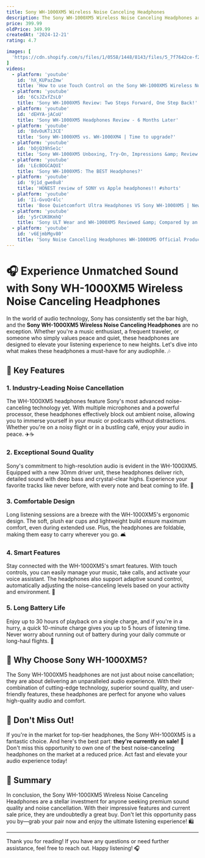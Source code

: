 ```yaml
---
title: Sony WH-1000XM5 Wireless Noise Canceling Headphones
description: The Sony WH-1000XM5 Wireless Noise Canceling Headphones are a premium audio device known for their exceptional noise-canceling capabilities, high-quality sound, and comfortable design. They feature advanced noise-canceling technology that effectively reduces ambient sounds, making them ideal for use in noisy environments. The headphones offer a rich and immersive audio experience with support for high-resolution audio and customizable sound settings. With a sleek and modern design, they provide a comfortable fit for extended listening sessions. Additionally, the WH-1000XM5 includes features like touch controls, voice assistant compatibility, and long battery life, making them a versatile choice for music lovers and frequent travelers.
price: 399.99
oldPrice: 349.99
createdAt: '2024-12-21'
rating: 4.7

images: [
  'https://cdn.shopify.com/s/files/1/0558/1448/8143/files/5_7f7642ce-f2b2-46fa-8f26-698c9bc73f83_240x240.jpg?v=1691645121', 'https://down-my.img.susercontent.com/file/my-11134207-7r98u-lu7meb13d1otb1', 'https://jo-cell.com/cdn/shop/products/assets_Asset_Hierarchy_Consumer_Assets_Accessories_Headphones_Earbuds_2022_WH-1000XM5_Product_Images_Black_eComm_6_WH-1000XM5_B_In-Situ_Design__Black__Work-From-Home_situat_1208x1053_9e2992d0-03ac-4ba4-9f1c-827a37a685bb.webp?v=1725110215&width=1208', 'https://www.brainwavzaudio.com/cdn/shop/files/BWAVZ_SONY_1000XM5_BLK_03_5000x.jpg?v=1695630877', 'https://hips.hearstapps.com/hmg-prod/images/wh-1000xm5-headphones-review-lead-sq-667a9e5ee8cc2.jpg?crop=1xw:1xh;center,top&resize=640:*', 'https://sentriq.my/image/galex/image/cache/data/all_product_images/product-3952/yF6Jqw5M1680683032-1000x1000.png', 'https://fonepro.pk/wp-content/uploads/2022/05/1WH-1000XM5_standard_silver.png.webp', 'https://www.nfm.com/dw/image/v2/BDFM_PRD/on/demandware.static/-/Sites-nfm-master-catalog/default/dw89e35ae1/images/067/34/67340679-10.jpg?sw=1000&sh=1000&sm=fit', 'https://i.pinimg.com/564x/77/10/24/77102483f2e1c6fdf0028aa7fc76e05c.jpg', 'https://themetropolitan.metrostate.edu/wp-content/uploads/2024/06/headphone-831x1024.jpg', 'https://bnwcollections.com/uploads/products/galleries/Wr9bWH-1000XM5-bnw-4_11zon.webp', 'https://www.adorama.com/images/Large/SOWH1XM5SK.jpg', 'https://external-preview.redd.it/TzQVRQ_ZOghnixIfkdjNjXSLqaz7wHYSw-MjwUM8XKI.jpg?width=1080&crop=smart&auto=webp&s=9b91ac99f377786f365f0437cf6f5dc5725c8af3', 'https://www.e-piphany.co.za/cdn/shop/files/s-zoom.file_16.43.09.png?v=1702047309', 'https://www.tiktok.com/api/img/?itemId=7343053198577405189&location=0&aid=1988', 'https://i.ytimg.com/vi/FUDeGcDW3H0/maxresdefault.jpg', 'https://m.media-amazon.com/images/I/51LkgNnpmvL.jpg', 'https://m.media-amazon.com/images/I/51wPnvOs0cL._AC_SY200_QL15_.jpg', 'https://9to5google.com/wp-content/uploads/sites/4/2022/05/Sony-WH-1000XM5-official.jpg?quality=82&strip=all&w=1600', 'https://cdn0.tnwcdn.com/wp-content/blogs.dir/1/files/2022/05/Sony-WH-1000XM5-3-of-4.jpg', 'https://www.themasterswitch.com/sites/default/files/Review Images/Sony WH-1000Xm3/App.jpg', 'https://lookaside.fbsbx.com/lookaside/crawler/media/?media_id=518142634099790', 'https://www.soundguys.com/wp-content/uploads/2022/05/sony-wh-1000xm5-vs-bose-noise-cancelling-headphones-700-hero.jpg', 'https://media.power-cdn.net/images/h-c0d0db72d4af05104adcf59acdfe6988/products/1478247/1478247_19_600x600_w_g.webp', 'https://www.digitaltrends.com/wp-content/uploads/2022/05/sony-wh-1000xm5-review-00024.jpg?fit=720,720&p=1', 'https://lookaside.instagram.com/seo/google_widget/crawler/?media_id=3314124410587753490', 'https://preview.redd.it/just-got-the-new-sony-wh-1000xm5-midnight-and-trust-me-when-v0-gxs4yab84pwa1.jpg?width=640&crop=smart&auto=webp&s=975e6d7336488b52156717f1519d8fa41bed8fcc', 'https://images.squarespace-cdn.com/content/v1/62d8fdd58926e80bb016e15f/feca4282-566e-446a-bb2f-cb9596b3d8d6/AirPods+Max+vs+Sony+WH-1000XM5+Website+8.PNG', 'https://static1.howtogeekimages.com/wordpress/wp-content/uploads/2022/09/sony-wh-1000xm5-hanging-in-tree-1.jpg', 'https://www.focuscamera.com/media/catalog/product/4/8/4877036f45564b92_1.jpeg?optimize=medium&bg-color=255,255,255&fit=bounds&height=700&width=700&canvas=700:700', 'https://www.scanmalta.com/shop/pub/media/catalog/product/cache/d007a41b079f2fddbba017625f84baff/6/1/61bb0omjebl._ac_sl1500_.jpg', 'https://www.sony.com/is/image/gwtprod/7c110ad757314bbb3dd4696b2ed3c3fc?wid=null&hei=null&trf=trim', 'https://www.cnet.com/a/img/resize/f3086dd1b92765ddfa783aca347014b83b3b4521/hub/2022/05/11/6ab7cd12-5b34-42d1-9676-29038b6b2ddb/sony-wh-1000xm5.jpg?auto=webp&fit=crop&height=362&width=644', 'https://i.ytimg.com/vi/uGSQ1PtSmPY/maxresdefault.jpg', 'https://www.sony-asia.com/image/ea36f91f1b092b1e1940d80f066ae93a?fmt=pjpeg&wid=1014&hei=396&bgcolor=F1F5F9&bgc=F1F5F9', 'https://ae01.alicdn.com/kf/S632cf56a4f884318854eb7bbf96cea8fA.png', 'https://www.mycomputeraruba.co/image/catalog/Sony/MA51669 8.png', 'https://gizmodo.com/app/uploads/2024/10/sony-wh1000xm5-2.jpg', 'http://www.worldwidestereo.com/cdn/shop/articles/20230000-WEB-2023-Best-Noise-Canceling-Headphones-Thumbnail-Landing-Page.jpg?v=1714064627', 'https://i.rtings.com/assets/products/Nc33W9lA/sony-wh-1000xm5-wireless/design-medium.jpg?format=auto', 'https://i5.walmartimages.com/seo/Sony-WH1000XM5-S-Wireless-Industry-Leading-Noise-Canceling-Headphones-Silver-Bundle-Premium-2-YR-CPS-Enhanced-Protection-Pack-Deco-Gear-Headphone-Cas_01a197ff-8e8f-4cea-8d5a-8d9acc878b1f.e145324d5070e816257906389b64a7f8.jpeg?odnHeight=768&odnWidth=768&odnBg=FFFFFF', 'https://askdirect.co.uk/cdn/shop/files/Image_4__44478.1691165403.1280.1280.jpg?v=1712002617', 'https://i.ebayimg.com/images/g/mD0AAOSwN~Veqvlo/s-l640.jpg', 'https://cdn.xingosoftware.com/audioxpress/images/fetch/dpr_1,w_765,h_430,c_fit/https://audioxpress.com/assets/upload/images/1/20220513093633_Sony-WH-1000XM5-headphones-Sides-TWeb.jpg', 'https://static1.srcdn.com/wordpress/wp-content/uploads/2022/11/collage-of-amazon-product-shots-noise-canceling-headphones.jpg', 'https://i.ytimg.com/vi/wN8yLrR6Q2k/hq720.jpg?sqp=-oaymwEhCK4FEIIDSFryq4qpAxMIARUAAAAAGAElAADIQj0AgKJD&rs=AOn4CLCeIhFz7dItqTIavU56YzlunCbcyQ', 'https://hips.hearstapps.com/vader-prod.s3.amazonaws.com/1719312515-1693908427-xm5-64f6fdba380ae.png?crop=1xw:1.00xh;center,top&resize=980:*', 'https://fdn.gsmarena.com/imgroot/news/22/05/sony-wh-1000xm5/inline/-1200/gsmarena_002.jpg', 'https://themetropolitan.metrostate.edu/wp-content/uploads/2024/06/headphone-831x1024.jpg', 'https://cdn.wogi.gifts/uploads/brands/2145/large_image.jpg', 'https://assets.mydeal.com.au/47684/sony-wh-1000xm5-noise-cancelling-wireless-headphones-black-8423668_02.jpg?v=638657355287558884&imgclass=dealpageimage', 'https://www.ggelectronics.com/files/image/attachment/11903/WH1000XM5P_3.jpg', 'https://cdn11.bigcommerce.com/s-6naz0isypk/images/stencil/2048x2048/products/56126/366915/46672-5__68741.1670887191.jpg?c=2', 'https://lookaside.fbsbx.com/lookaside/crawler/media/?media_id=1026055242648571', 'https://i.ytimg.com/vi/UZhn-Q5OhJw/hq720.jpg?sqp=-oaymwEhCK4FEIIDSFryq4qpAxMIARUAAAAAGAElAADIQj0AgKJD&rs=AOn4CLCZ__BaYDjLeVQNM5Y7d6gCfa0RJw', 'https://mobileleb.com/cdn/shop/products/sony-headsets-earphones-sony-wh-1000xm5-wireless-industry-leading-noise-canceling-headphones-with-auto-noise-canceling-optimizer-crystal-clear-hands-free-calling-and-alexa-voice-contr_0ca49aad-e188-4243-af01-f946897f7bcb.jpg?v=1669206606&width=600', 'https://i0.wp.com/9to5toys.com/wp-content/uploads/sites/5/2024/07/Sony-WH-1000XM5-Wireless-Noise-Canceling-Headphones.jpg?resize=600,300&ssl=1', 'https://www.cnet.com/a/img/resize/889d0c4cf401e3ca96ca441e40b1dec094c18137/hub/2022/05/11/d7edf84f-5868-4d51-b7b4-98fe31c919f7/sony-wh-1000xm5-ear-pads.jpg?auto=webp&width=1200', 'https://gizmodo.com/app/uploads/2023/07/2c2b3359a0eaea1855d8a55d76c0d2ee.jpg', 'https://store.sony.co.nz/dw/image/v2/ABBC_PRD/on/demandware.static/-/Sites-sony-master-catalog/default/dwdf7b6f1a/images/WH1000XM5B/WH1000XM5B_4.png?sw=442&sh=442&sm=fit', 'https://www.sony.com.sg/image/f83a8f36a0b29fa48eeaa6471f636390?fmt=png-alpha&wid=1000', 'https://www.soundguys.com/wp-content/uploads/2022/05/sony-wh-1000xm5-vs-bose-noise-cancelling-headphones-700-hero.jpg', 'https://cdn0.vox-cdn.com/hermano/verge/product/image/9872/DSCF7805.jpg', 'https://i.insider.com/627c1b6ddd983300191ca2cd?width=800&format=jpeg&auto=webp', 'https://i.ytimg.com/vi/n2QRD1r9-MQ/maxresdefault.jpg', 'https://www.tiktok.com/api/img/?itemId=7433150770821991726&location=0&aid=1988', 'https://i.pcmag.com/imagery/roundups/01NpXLj2H3fMdvjfb6RBQFT-17..v1652307874.jpg', 'https://m.media-amazon.com/images/I/61MgtmigsJL._AC_UF350,350_QL50_.jpg', 'https://content.abt.com/image.php/bose-wireless-noise-cancelling-headphones-884367-1100-front-left.jpg?image=/images/products/BDP_Images/bose-wireless-noise-cancelling-headphones-884367-1100-front-left.jpg&canvas=1&width=750&height=550', 'https://i.insider.com/627c1a2c8f41d500187ade84?width=700', 'https://www.soundguys.com/wp-content/uploads/2024/02/Soundcore-Life-Q30-volume-buttons.jpg', 'https://newworld.co.za/cdn/shop/products/2w.webp?v=1730492865', 'https://down-ph.img.susercontent.com/file/sg-11134201-7qvde-lh76b6x27pccf2_tn', 'https://cdn.thewirecutter.com/wp-content/media/2024/11/noicecancellingheadphones-2048px-earfunhero.jpg?auto=webp&quality=75&width=1024', 'https://media.asiaone.com/sites/default/files/styles/article_top_image/public/original_images/Jun2022/main.jpg?itok=xsA0Bed9', 'https://www.tiktok.com/api/img/?itemId=7340786180276948257&location=0&aid=1988', 'https://preview.redd.it/i-was-planning-to-get-the-sony-wh-1000xm5-but-after-looking-v0-niiecpp675kc1.jpg?width=460&format=pjpg&auto=webp&s=18ce5abc0c62955423e9ac039e01be1418ace464', 'https://www.soundguys.com/wp-content/uploads/2022/05/Sony-WH-1000XM5-buttons-controls-scaled.jpg', 'https://www.citylink.com.hk/__ImageGrabber.jpg?c=1&d=60&w=0&h=0&id=113657', 'https://www.lbtechreviews.com/wp-content/uploads/2022/05/Sony-WH-1000XM5-3-scaled-1.jpeg'
]
videos: 
  - platform: 'youtube'
    id: 'hX_KUPazZmw'
    title: 'How to use Touch Control on the Sony WH-1000XM5 Wireless Noise Cancelling Headphones'
  - platform: 'youtube'
    id: '6CsJZxfZsL0'
    title: 'Sony WH-1000XM5 Review: Two Steps Forward, One Step Back!'
  - platform: 'youtube'
    id: 'dEHYA-jACoU'
    title: 'Sony WH-1000XM5 Headphones Review - 6 Months Later'
  - platform: 'youtube'
    id: 'BdvOuKTi3CE'
    title: 'Sony WH-1000XM5 vs. WH-1000XM4 | Time to upgrade?'
  - platform: 'youtube'
    id: 'bOjQ39hSe1c'
    title: 'Sony WH-1000XM5 Unboxing, Try-On, Impressions &amp; Review | Sony WH-1000XM5 vs. Sony WH-1000XM4'
  - platform: 'youtube'
    id: 'LEcBOGCAQUI'
    title: 'Sony WH-1000XM5: The BEST Headphones?'
  - platform: 'youtube'
    id: '9j1d_gwe8u8'
    title: 'HONEST review of SONY vs Apple headphones!! #shorts'
  - platform: 'youtube'
    id: 'Ii-GvoQr4lc'
    title: 'Bose Quietcomfort Ultra Headphones VS Sony WH-1000XM5 | New ANC KING??'
  - platform: 'youtube'
    id: 'y5rCUK8KmhQ'
    title: 'Sony ULT Wear and WH-1000XM5 Reviewed &amp; Compared by an AUDIO ENGINEER'
  - platform: 'youtube'
    id: 'v6EjmbMgv80'
    title: 'Sony Noise Cancelling Headphones WH-1000XM5 Official Product Video'
---
```


# 🎧 Experience Unmatched Sound with Sony WH-1000XM5 Wireless Noise Canceling Headphones

In the world of audio technology, Sony has consistently set the bar high, and the **Sony WH-1000XM5 Wireless Noise Canceling Headphones** are no exception. Whether you're a music enthusiast, a frequent traveler, or someone who simply values peace and quiet, these headphones are designed to elevate your listening experience to new heights. Let's dive into what makes these headphones a must-have for any audiophile. 🎶

## 🌟 Key Features

### 1. **Industry-Leading Noise Cancellation**
The WH-1000XM5 headphones feature Sony's most advanced noise-canceling technology yet. With multiple microphones and a powerful processor, these headphones effectively block out ambient noise, allowing you to immerse yourself in your music or podcasts without distractions. Whether you're on a noisy flight or in a bustling café, enjoy your audio in peace. ✈️☕️

### 2. **Exceptional Sound Quality**
Sony's commitment to high-resolution audio is evident in the WH-1000XM5. Equipped with a new 30mm driver unit, these headphones deliver rich, detailed sound with deep bass and crystal-clear highs. Experience your favorite tracks like never before, with every note and beat coming to life. 🎵

### 3. **Comfortable Design**
Long listening sessions are a breeze with the WH-1000XM5's ergonomic design. The soft, plush ear cups and lightweight build ensure maximum comfort, even during extended use. Plus, the headphones are foldable, making them easy to carry wherever you go. 🛋️

### 4. **Smart Features**
Stay connected with the WH-1000XM5's smart features. With touch controls, you can easily manage your music, take calls, and activate your voice assistant. The headphones also support adaptive sound control, automatically adjusting the noise-canceling levels based on your activity and environment. 📱

### 5. **Long Battery Life**
Enjoy up to 30 hours of playback on a single charge, and if you're in a hurry, a quick 10-minute charge gives you up to 5 hours of listening time. Never worry about running out of battery during your daily commute or long-haul flights. 🔋

## 🎯 Why Choose Sony WH-1000XM5?

The Sony WH-1000XM5 headphones are not just about noise cancellation; they are about delivering an unparalleled audio experience. With their combination of cutting-edge technology, superior sound quality, and user-friendly features, these headphones are perfect for anyone who values high-quality audio and comfort.

## 🛒 Don't Miss Out!

If you're in the market for top-tier headphones, the Sony WH-1000XM5 is a fantastic choice. And here's the best part: **they're currently on sale!** 🎉 Don't miss this opportunity to own one of the best noise-canceling headphones on the market at a reduced price. Act fast and elevate your audio experience today!

## 📌 Summary

In conclusion, the Sony WH-1000XM5 Wireless Noise Canceling Headphones are a stellar investment for anyone seeking premium sound quality and noise cancellation. With their impressive features and current sale price, they are undoubtedly a great buy. Don't let this opportunity pass you by—grab your pair now and enjoy the ultimate listening experience! 🛍️

---

Thank you for reading! If you have any questions or need further assistance, feel free to reach out. Happy listening! 🎧